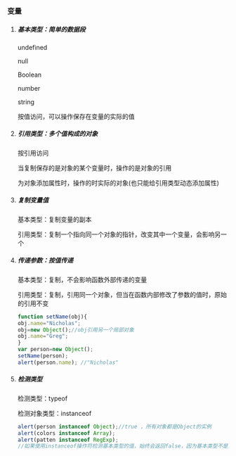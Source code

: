 ### 变量

1. ##### 基本类型：简单的数据段

   undefined

   null

   Boolean

   number

   string

   按值访问，可以操作保存在变量的实际的值

2. ##### 引用类型：多个值构成的对象

   按引用访问

   当复制保存的是对象的某个变量时，操作的是对象的引用

   为对象添加属性时，操作的时实际的对象(也只能给引用类型动态添加属性)

3. ##### 复制变量值

   基本类型：复制变量的副本

   引用类型：复制一个指向同一个对象的指针，改变其中一个变量，会影响另一个

4. ##### 传递参数：按值传递

   基本类型：复制，不会影响函数外部传递的变量

   引用类型：复制，引用同一个对象，但当在函数内部修改了参数的值时，原始的引用不变

   ```javascript
   function setName(obj){
   obj.name="Nicholas";
   obj=new Object();//obj引用另一个局部对象
   obj.name="Greg";
   }
   var person=new Object();
   setName(person);
   alert(person.name); //"Nicholas"
   ```

5. ##### 检测类型

   检测类型：typeof

   检测对象类型：instanceof

   ```javascript
   alert(person instanceof Object);//true ，所有对象都是Object的实例
   alert(colors instanceof Array);
   alert(patten instanceof RegExp);
   //如果使用instanceof操作符检测基本类型的值，始终会返回false，因为基本类型不是变量
   ```

   

### 